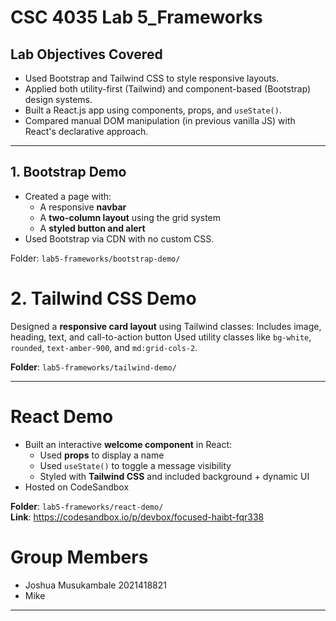 # CSC 4035 Lab 5_Frameworks

## Lab Objectives Covered
- Used Bootstrap and Tailwind CSS to style responsive layouts.
- Applied both utility-first (Tailwind) and component-based (Bootstrap) design systems.
- Built a React.js app using components, props, and `useState()`.
- Compared manual DOM manipulation (in previous vanilla JS) with React's declarative approach.

---

## 1. Bootstrap Demo
- Created a page with:
  - A responsive **navbar**
  - A **two-column layout** using the grid system
  - A **styled button and alert**
- Used Bootstrap via CDN with no custom CSS.

Folder: `lab5-frameworks/bootstrap-demo/`

# 2. Tailwind CSS Demo
 Designed a **responsive card layout** using Tailwind classes:
  Includes image, heading, text, and call-to-action button
 Used utility classes like `bg-white`, `rounded`, `text-amber-900`, and `md:grid-cols-2`.

**Folder**: `lab5-frameworks/tailwind-demo/`

---

# React Demo
- Built an interactive **welcome component** in React:
  - Used **props** to display a name
  - Used `useState()` to toggle a message visibility
  - Styled with **Tailwind CSS** and included background + dynamic UI
- Hosted on CodeSandbox

**Folder**: `lab5-frameworks/react-demo/`  
**Link**: https://codesandbox.io/p/devbox/focused-haibt-fqr338

# Group Members
- Joshua Musukambale 2021418821
- Mike

---

